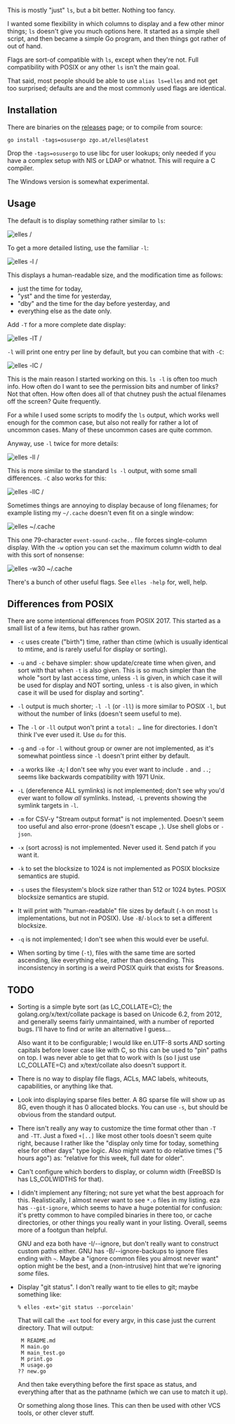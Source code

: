 This is mostly "just" `ls`, but a bit better. Nothing too fancy.

I wanted some flexibility in which columns to display and a few other minor
things; `ls` doesn't give you much options here. It started as a simple shell
script, and then became a simple Go program, and then things got rather of out
of hand.

Flags are sort-of compatible with `ls`, except when they're not. Full
compatibility with POSIX or any other `ls` isn't the main goal.

That said, most people should be able to use `alias ls=elles` and not get too
surprised; defaults are and the most commonly used flags are identical.

Installation
------------
There are binaries on the [releases] page; or to compile from source:

    go install -tags=osusergo zgo.at/elles@latest

Drop the `-tags=osusergo` to use libc for user lookups; only needed if you have
a complex setup with NIS or LDAP or whatnot. This will require a C compiler.

The Windows version is somewhat experimental.

[releases]: https://github.com/arp242/elles/releases

Usage
-----
The default is to display something rather similar to `ls`:

![`elles /`](ss/elles.png)

To get a more detailed listing, use the familiar `-l`:

![`elles -l /`](ss/elles_-l.png)

This displays a human-readable size, and the modification time as follows:

- just the time for today,
- "yst" and the time for yesterday,
- "dby" and the time for the day before yesterday, and
- everything else as the date only.

Add `-T` for a more complete date display:

![`elles -lT /`](ss/elles_-lT.png)

`-l` will print one entry per line by default, but you can combine that with
`-C`:

![`elles -lC /`](ss/elles_-lC.png)

This is the main reason I started working on this. `ls -l` is often too much
info. How often do I want to see the permission bits and number of links? Not
that often. How often does all of that chutney push the actual filenames off the
screen? Quite frequently.

For a while I used some scripts to modify the `ls` output, which works well
enough for the common case, but also not really for rather a lot of uncommon
cases. Many of these uncommon cases are quite common.

Anyway, use `-l` twice for more details:

![`elles -ll /`](ss/elles_-ll.png)

This is more similar to the standard `ls -l` output, with some small
differences. `-C` also works for this:

![`elles -llC /`](ss/elles_-llC.png)

Sometimes things are annoying to display because of long filenames; for example
listing my `~/.cache` doesn't even fit on a single window:

![`elles ~/.cache`](ss/elles_.cache.png)

This one 79-character `event-sound-cache..` file forces single-column display.
With the `-w` option you can set the maximum column width to deal with this sort
of nonsense:

![`elles -w30 ~/.cache`](ss/elles_-w_30_.cache.png)

There's a bunch of other useful flags. See `elles -help` for, well, help.

Differences from POSIX
----------------------
There are some intentional differences from POSIX 2017. This started as a small
list of a few items, but has rather grown.

- `-c` uses create ("birth") time, rather than ctime (which is usually identical
  to mtime, and is rarely useful for display or sorting).

- `-u` and `-c` behave simpler: show update/create time when given, and sort
  with that when `-t` is also given. This is so much simpler than the whole
  "sort by last access time, unless `-l` is given, in which case it will be used
  for display and NOT sorting, unless `-t` is also given, in which case it will
  be used for display and sorting".

- `-l` output is much shorter; `-l -l` (or `-ll`) is more similar to POSIX `-l`,
  but without the number of links (doesn't seem useful to me).

- The `-l` or `-ll` output won't print a `total: …` line for directories. I
  don't think I've ever used it. Use `du` for this.

- `-g` and `-o` for `-l` without group or owner are not implemented, as it's
  somewhat pointless since `-l` doesn't print either by default.

- `-a` works like `-A`; I don't see why you ever want to include `.` and `..`;
  seems like backwards compatibility with 1971 Unix.

- `-L` (dereference ALL symlinks) is not implemented; don't see why you'd ever
  want to follow *all* symlinks. Instead, `-L` prevents showing the symlink
  targets in `-l`.

- `-m` for CSV-y "Stream output format" is not implemented. Doesn't seem too
  useful and also error-prone (doesn't escape `,`). Use shell globs or `-json`.

- `-x` (sort across) is not implemented. Never used it. Send patch if you want
  it.

- `-k` to set the blocksize to 1024 is not implemented as POSIX blocksize
  semantics are stupid.

- `-s` uses the filesystem's block size rather than 512 or 1024 bytes. POSIX
  blocksize semantics are stupid.

- It will print with "human-readable" file sizes by default (`-h` on most `ls`
  implementations, but not in POSIX). Use `-B`/`-block` to set a different
  blocksize.

- `-q` is not implemented; I don't see when this would ever be useful.

- When sorting by time (`-t`), files with the same time are sorted ascending,
  like everything else, rather than descending. This inconsistency in sorting is
  a weird POSIX quirk that exists for $reasons.

TODO
----
- Sorting is a simple byte sort (as LC_COLLATE=C); the golang.org/x/text/collate
  package is based on Unicode 6.2, from 2012, and generally seems fairly
  unmaintained, with a number of reported bugs. I'll have to find or write an
  alternative I guess...

  Also want it to be configurable; I would like en.UTF-8 sorts *AND* sorting
  capitals before lower case like with C, so this can be used to "pin" paths on
  top. I was never able to get that to work with ls (so I just use LC_COLLATE=C)
  and x/text/collate also doesn't support it.

- There is no way to display file flags, ACLs, MAC labels, whiteouts,
  capabilities, or anything like that.

- Look into displaying sparse files better. A 8G sparse file will show up as 8G,
  even though it has 0 allocated blocks. You can use `-s`, but should be obvious
  from the standard output.

- There isn't really any way to customize the time format other than `-T` and
  `-TT`. Just a fixed `+[..]` like most other tools doesn't seem quite right,
  because I rather like the "display only time for today, something else for
  other days" type logic. Also might want to do relative times ("5 hours ago")
  as: "relative for this week, full date for older".

- Can't configure which borders to display, or column width (FreeBSD ls has
  LS_COLWIDTHS for that).

- I didn't implement any filtering; not sure yet what the best approach for
  this. Realistically, I almost never want to see `*.o` files in my listing. eza
  has `--git-ignore`, which seems to have a huge potential for confusion: it's
  pretty common to have compiled binaries in there too, or cache directories, or
  other things you really want in your listing. Overall, seems more of a footgun
  than helpful.

  GNU and eza both have -I/--ignore, but don't really want to construct custom
  paths either. GNU has -B/--ignore-backups to ignore files ending with `~`.
  Maybe a "ignore common files you almost never want" option might be the best,
  and a (non-intrusive) hint that we're ignoring *some* files.

- Display "git status". I don't really want to tie elles to git; maybe something
  like:

      % elles -ext='git status --porcelain'

  That will call the `-ext` tool for every argv, in this case just the current
  directory. That will output:

       M README.md
       M main.go
       M main_test.go
       M print.go
       M usage.go
      ?? new.go

  And then take everything before the first space as status, and everything
  after that as the pathname (which we can use to match it up).

  Or something along those lines. This can then be used with other VCS tools, or
  other clever stuff.
